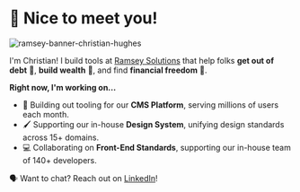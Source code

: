 # 🎉 Nice to meet you!

![ramsey-banner-christian-hughes](https://user-images.githubusercontent.com/14190451/89072635-8ae64000-d33e-11ea-8f2d-8bed780fa9c9.jpg)

I'm Christian! I build tools at [Ramsey Solutions](https://www.ramseyinhouse.com) that help folks **get out of debt** 💸, **build wealth** 🤩, and find **financial freedom** 🥳.

**Right now, I'm working on...**

- 🧰 Building out tooling for our **CMS Platform**, serving millions of users each month.
- 🖌️ Supporting our in-house **Design System**, unifying design standards across 15+ domains.
- 💻 Collaborating on **Front-End Standards**, supporting our in-house team of 140+ developers.

🗣 Want to chat? Reach out on [LinkedIn](https://www.linkedin.com/in/christianjhughes/)!
